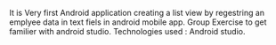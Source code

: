 It  is Very first Android application creating a list view by regestring an emplyee data in text fiels in android mobile app.
Group Exercise to get familier with android studio.
Technologies used :
Android studio.
